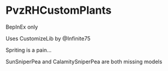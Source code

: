 # PvzRHCustomPlants
BepInEx only


Uses CustomizeLib by @Infinite75


Spriting is a pain...

SunSniperPea and CalamitySniperPea are both missing models
